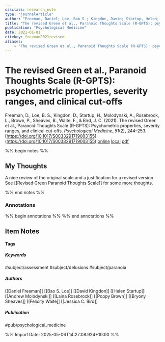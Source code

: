 ```yaml
---
cssclass: research_note
type: "journalArticle"
author: "Freeman, Daniel; Loe, Bao S.; Kingdon, David; Startup, Helen; Molodynski, Andrew; Rosebrock, Laina; Brown, Poppy; Sheaves, Bryony; Waite, Felicity; Bird, Jessica C."
title: "The revised Green et al., Paranoid Thoughts Scale (R-GPTS): psychometric properties, severity ranges, and clinical cut-offs"
publication: "Psychological Medicine"
date: 2021-01-01
citekey: freeman2021revised
aliases: 
    - "The revised Green et al., Paranoid Thoughts Scale (R-GPTS): psychometric properties, severity ranges, and clinical cut-offs"
---
```


# The revised Green et al., Paranoid Thoughts Scale (R-GPTS): psychometric properties, severity ranges, and clinical cut-offs

Freeman, D., Loe, B. S., Kingdon, D., Startup, H., Molodynski, A., Rosebrock, L., Brown, P., Sheaves, B., Waite, F., & Bird, J. C. (2021). The revised Green et al., Paranoid Thoughts Scale (R-GPTS): Psychometric properties, severity ranges, and clinical cut-offs. _Psychological Medicine_, _51_(2), 244–253. [https://doi.org/10.1017/S0033291719003155](https://doi.org/10.1017/S0033291719003155)
[online](http://zotero.org/users/7162438/items/T64HSE7N) [local](zotero://select/library/items/T64HSE7N) [pdf](file:///home/gjc216/Zotero/storage/QSY393B6/Freeman%20et%20al.%20-%202021%20-%20The%20revised%20Green%20et%20al.,%20Paranoid%20Thoughts%20Scale%20(R-GPTS)%20psychometric%20properties,%20severity%20ranges.pdf)
 

 
%% begin notes %%

## My Thoughts

A nice review of the original scale and a justification for a revised version. See [[Revised Green Paranoid Thoughts Scale]] for some more thoughts.

%% end notes %%

### Annotations

%% begin annotations %%
%% end annotations %%

## Item Notes

#### Tags

##### Keywords

#subject/assessment #subject/delusions #subject/paranoia

##### Authors

[[Daniel Freeman]] [[Bao S. Loe]] [[David Kingdon]] [[Helen Startup]] [[Andrew Molodynski]] [[Laina Rosebrock]] [[Poppy Brown]] [[Bryony Sheaves]] [[Felicity Waite]] [[Jessica C. Bird]]

##### Publication

#pub/psychological_medicine


%% Import Date: 2025-05-06T14:27:08.924+10:00 %%
